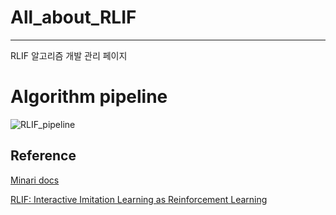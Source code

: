 # All_about_RLIF
---
RLIF 알고리즘 개발 관리 페이지

# Algorithm pipeline
![RLIF_pipeline](https://github.com/eunjuyummy/All_about_RLIF/assets/101487529/d8a48042-9ebf-425b-b29a-ba1b9d659112)









## Reference
[Minari docs](https://minari.farama.org/)

[RLIF: Interactive Imitation Learning as Reinforcement Learning](https://rlif-page.github.io/)

<br>
